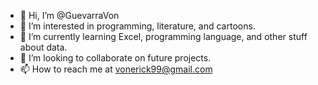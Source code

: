 - 👋 Hi, I’m @GuevarraVon
- 👀 I’m interested in programming, literature, and cartoons.
- 🌱 I’m currently learning Excel, programming language, and other stuff about data.
- 💞️ I’m looking to collaborate on future projects.
- 📫 How to reach me at vonerick99@gmail.com

<!---
GuevarraVon/GuevarraVon is a ✨ special ✨ repository because its `README.md` (this file) appears on your GitHub profile.
You can click the Preview link to take a look at your changes.
--->

